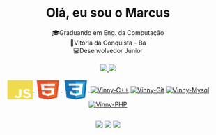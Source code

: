 <div align="center">
  <h1>Olá, eu sou o Marcus</h1>
</div>
<div align="center">
  🎓Graduando em Eng. da Computação <br>
  🏡Vitória da Conquista - Ba <br>
  💻Desenvolvedor Júnior <br>
</div>
<br>
<div align="center">
  <a href="https://github.com/vinnyciusf5">
  <img height="180em" src="https://github-readme-stats.vercel.app/api?username=vinnyciusf5&show_icons=true&theme=tokyonight&include_all_commits=true&count_private=true"/>
  <img height="180em" src="https://github-readme-stats.vercel.app/api/top-langs/?username=vinnyciusf5&layout=compact&langs_count=7&theme=tokyonight"/>
</div>
<div style="display: inline_block" align="center"><br>
  <img align="center" alt="Vinny-Js" height="45" width="60" src="https://raw.githubusercontent.com/devicons/devicon/master/icons/javascript/javascript-plain.svg">
  <img align="center" alt="Vinny-HTML" height="45" width="60" src="https://raw.githubusercontent.com/devicons/devicon/master/icons/html5/html5-original.svg">
  <img align="center" alt="Vinny-CSS" height="45" width="60" src="https://raw.githubusercontent.com/devicons/devicon/master/icons/css3/css3-original.svg">
  <img align="center" alt="Vinny-C++" height="45" width="60" src="https://cdn.jsdelivr.net/gh/devicons/devicon/icons/cplusplus/cplusplus-original.svg">
  <img align="center" alt="Vinny-Git" height="45" width="60" src="https://cdn.jsdelivr.net/gh/devicons/devicon/icons/git/git-original.svg">
  <img align="center" alt="Vinny-Mysql" height="45" width="60" src="https://cdn.jsdelivr.net/gh/devicons/devicon/icons/mysql/mysql-plain.svg" />
  <img align="center" alt="Vinny-PHP" height="45" width="60" src="https://cdn.jsdelivr.net/gh/devicons/devicon/icons/php/php-original.svg" />
</div>
  
  ##
 
<div align="center"> 
  <a href="https://instagram.com/vinnyciusf5" target="_blank"><img src="https://img.shields.io/badge/-Instagram-%23E4405F?style=for-the-badge&logo=instagram&logoColor=white" target="_blank"></a>
  <a href = "mailto:vinnyciusf5@hotmail.com"><img src="https://img.shields.io/badge/-Gmail-%23333?style=for-the-badge&logo=gmail&logoColor=white" target="_blank"></a>
  <a href="https://www.linkedin.com/in/vinnyciusf5" target="_blank"><img src="https://img.shields.io/badge/-LinkedIn-%230077B5?style=for-the-badge&logo=linkedin&logoColor=white" target="_blank"></a> 
</div>

  
  
  
          
          
